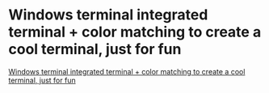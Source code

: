 # Windows terminal integrated terminal + color matching to create a cool terminal, just for fun
[Windows terminal integrated terminal + color matching to create a cool terminal, just for fun](https://aiwithcloud.com/2022/09/19/windows_terminal_integrated_terminal__color_matching_to_create_a_cool_terminal_just_for_fun/)